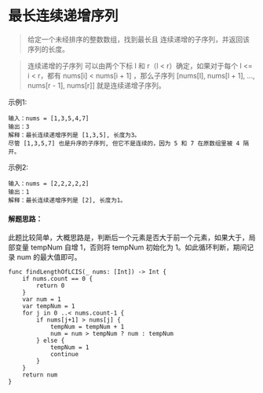 # 最长连续递增序列

> 给定一个未经排序的整数数组，找到最长且 连续递增的子序列，并返回该序列的长度。

> 连续递增的子序列 可以由两个下标 l 和 r（l < r）确定，如果对于每个 l <= i < r，都有 nums[i] < nums[i + 1] ，那么子序列 [nums[l], nums[l + 1], ..., nums[r - 1], nums[r]] 就是连续递增子序列。


示例1:

```
输入：nums = [1,3,5,4,7]
输出：3
解释：最长连续递增序列是 [1,3,5], 长度为3。
尽管 [1,3,5,7] 也是升序的子序列, 但它不是连续的，因为 5 和 7 在原数组里被 4 隔开。 
```

示例2:

```
输入：nums = [2,2,2,2,2]
输出：1
解释：最长连续递增序列是 [2], 长度为1。
```


#### 解题思路：

此题比较简单，大概思路是，判断后一个元素是否大于前一个元素，如果大于，局部变量 tempNum 自增 1，否则将 tempNum 初始化为 1。如此循环判断，期间记录 num 的最大值即可。

```
func findLengthOfLCIS(_ nums: [Int]) -> Int {
    if nums.count == 0 {
        return 0
    }
    var num = 1
    var tempNum = 1
    for j in 0 ..< nums.count-1 {
        if nums[j+1] > nums[j] {
            tempNum = tempNum + 1
            num = num > tempNum ? num : tempNum
        } else {
            tempNum = 1
            continue
        }
    }
    return num
}
```
